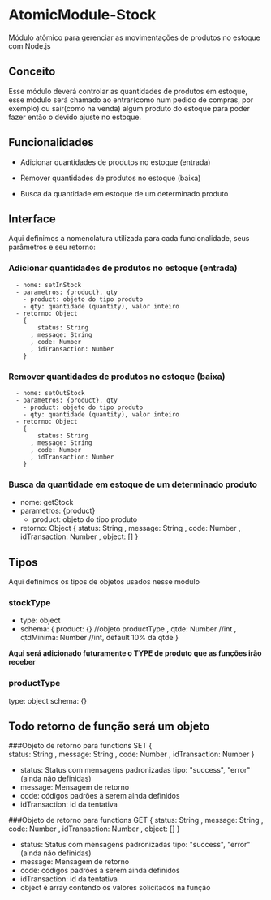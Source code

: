 # AtomicModule-Stock

  Módulo atômico para gerenciar as movimentações de produtos no estoque com Node.js

## Conceito

  Esse módulo deverá controlar as quantidades de produtos em estoque,
  esse módulo será chamado ao entrar(como num pedido de compras, por exemplo) ou sair(como na venda) algum produto do estoque para poder fazer então o devido ajuste no estoque.

## Funcionalidades

  - Adicionar quantidades de produtos no estoque (entrada)

  - Remover quantidades de produtos no estoque (baixa)

  - Busca da quantidade em estoque de um determinado produto

## Interface

  Aqui definimos a nomenclatura utilizada para cada funcionalidade, seus parâmetros e seu retorno:

### Adicionar quantidades de produtos no estoque (entrada)

      - nome: setInStock
      - parametros: {product}, qty
        - product: objeto do tipo produto
        - qty: quantidade (quantity), valor inteiro
      - retorno: Object
        {
            status: String
          , message: String
          , code: Number
          , idTransaction: Number
        }

### Remover quantidades de produtos no estoque (baixa)

      - nome: setOutStock
      - parametros: {product}, qty
        - product: objeto do tipo produto
        - qty: quantidade (quantity), valor inteiro
      - retorno: Object
        {
            status: String
          , message: String
          , code: Number
          , idTransaction: Number
        }

### Busca da quantidade em estoque de um determinado produto
  - nome: getStock
  - parametros: {product}
    - product: objeto do tipo produto
  - retorno: Object
    {
        status: String
      , message: String
      , code: Number
      , idTransaction: Number
      , object: []
    }

## Tipos
Aqui definimos os tipos de objetos usados nesse módulo

### stockType

  - type: object
  - schema:
    {
        product: {} //objeto productType
      , qtde: Number //int
      , qtdMinima: Number //int, default 10% da qtde
    }


**Aqui será adicionado futuramente o TYPE de produto que as funções irão receber**
### productType

  type: object
  schema: {}

## Todo retorno de função será um objeto
###Objeto de retorno para functions SET
    {   
        status: String
      , message: String
      , code: Number
      , idTransaction: Number
    }

  - status: Status com mensagens padronizadas tipo: "success", "error" (ainda não definidas)
  - message: Mensagem de retorno
  - code:  códigos padrões à serem ainda definidos
  - idTransaction: id da tentativa


###Objeto de retorno para functions GET
    {
            status: String
        ,   message: String
        ,   code: Number
        ,   idTransaction: Number
        ,   object: []
    }

  - status: Status com mensagens padronizadas tipo: "success", "error" (ainda não definidas)
  - message: Mensagem de retorno
  - code:  códigos padrões à serem ainda definidos
  - idTransaction: id da tentativa
  - object é array contendo os valores solicitados na função
